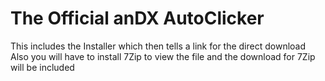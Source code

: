 #  The Official anDX AutoClicker
This includes the Installer which then tells a link for the direct download
Also you will have to install 7Zip to view the file and the download for 7Zip will be included
